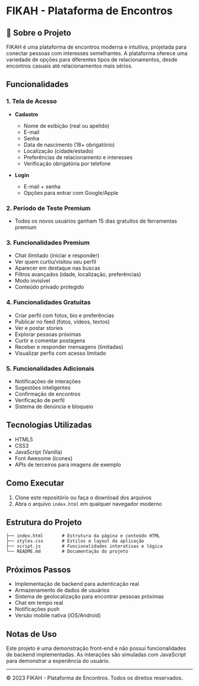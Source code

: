 # FIKAH - Plataforma de Encontros

## 🚀 Sobre o Projeto

FIKAH é uma plataforma de encontros moderna e intuitiva, projetada para conectar pessoas com interesses semelhantes. A plataforma oferece uma variedade de opções para diferentes tipos de relacionamentos, desde encontros casuais até relacionamentos mais sérios.

## Funcionalidades

### 1. Tela de Acesso
- **Cadastro**
  - Nome de exibição (real ou apelido)
  - E-mail
  - Senha
  - Data de nascimento (18+ obrigatório)
  - Localização (cidade/estado)
  - Preferências de relacionamento e interesses
  - Verificação obrigatória por telefone

- **Login**
  - E-mail + senha
  - Opções para entrar com Google/Apple

### 2. Período de Teste Premium
- Todos os novos usuários ganham 15 dias gratuitos de ferramentas premium

### 3. Funcionalidades Premium
- Chat ilimitado (iniciar e responder)
- Ver quem curtiu/visitou seu perfil
- Aparecer em destaque nas buscas
- Filtros avançados (idade, localização, preferências)
- Modo invisível
- Conteúdo privado protegido

### 4. Funcionalidades Gratuitas
- Criar perfil com fotos, bio e preferências
- Publicar no feed (fotos, vídeos, textos)
- Ver e postar stories
- Explorar pessoas próximas
- Curtir e comentar postagens
- Receber e responder mensagens (limitadas)
- Visualizar perfis com acesso limitado

### 5. Funcionalidades Adicionais
- Notificações de interações
- Sugestões inteligentes
- Confirmação de encontros
- Verificação de perfil
- Sistema de denúncia e bloqueio

## Tecnologias Utilizadas

- HTML5
- CSS3
- JavaScript (Vanilla)
- Font Awesome (ícones)
- APIs de terceiros para imagens de exemplo

## Como Executar

1. Clone este repositório ou faça o download dos arquivos
2. Abra o arquivo `index.html` em qualquer navegador moderno

## Estrutura do Projeto

```
├── index.html       # Estrutura da página e conteúdo HTML
├── styles.css       # Estilos e layout da aplicação
├── script.js        # Funcionalidades interativas e lógica
└── README.md        # Documentação do projeto
```

## Próximos Passos

- Implementação de backend para autenticação real
- Armazenamento de dados de usuários
- Sistema de geolocalização para encontrar pessoas próximas
- Chat em tempo real
- Notificações push
- Versão mobile nativa (iOS/Android)

## Notas de Uso

Este projeto é uma demonstração front-end e não possui funcionalidades de backend implementadas. As interações são simuladas com JavaScript para demonstrar a experiência do usuário.

---

© 2023 FIKAH - Plataforma de Encontros. Todos os direitos reservados.